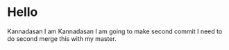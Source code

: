 # Hello
Kannadasan
I am Kannadasan
I am going to make second commit
I need to do second merge this with my master.
